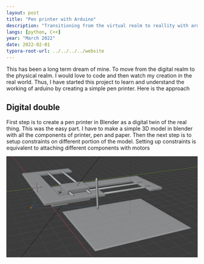 ```yaml
---
layout: post
title: "Pen printer with Arduino"
description: "Transitioning from the virtual realm to reallity with arduino."
langs: [python, C++]
year: "March 2022"
date: 2022-02-01
typora-root-url: ../../../../website
---
```


This has been a long term dream of mine. To move from the digital realm to the physical realm. I would love to code and then watch my creation in the real world. Thus, I have started this project to learn and understand the working of arduino by creating a simple pen printer. Here is the approach

## Digital double

First step is to create a pen printer in Blender as a digital twin of the real thing. This was the easy part. I have to make a simple 3D model in blender with all the components of printer, pen and paper. Then the next step is to setup  constraints on different portion of the model. Setting up constraints is equivalent to attaching different components with motors

![image-20220213210019354](/assets/images/image-20220213210019354.png)
